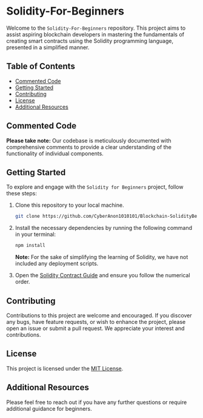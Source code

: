 # Solidity-For-Beginners

Welcome to the `Solidity-For-Beginners` repository. This project aims to assist aspiring blockchain developers in mastering the fundamentals of creating smart contracts using the Solidity programming language, presented in a simplified manner.

## Table of Contents

- [Commented Code](#commented-code)
- [Getting Started](#getting-started)
- [Contributing](#contributing)
- [License](#license)
- [Additional Resources](#additional-resources)

## Commented Code

**Please take note:** Our codebase is meticulously documented with comprehensive comments to provide a clear understanding of the functionality of individual components.

## Getting Started

To explore and engage with the `Solidity for Beginners` project, follow these steps:

1. Clone this repository to your local machine.

   ```bash
   git clone https://github.com/CyberAnon1010101/Blockchain-SolidityBeginners.git
   ```

2. Install the necessary dependencies by running the following command in your terminal:

   ```bash
   npm install
   ```

   **Note:** For the sake of simplifying the learning of Solidity, we have not included any deployment scripts.

3. Open the [Solidity Contract Guide](./Solidity-Beginners-Guide/SimpleCount.md) and ensure you follow the numerical order.

## Contributing

Contributions to this project are welcome and encouraged. If you discover any bugs, have feature requests, or wish to enhance the project, please open an issue or submit a pull request. We appreciate your interest and contributions.

## License

This project is licensed under the [MIT License](LICENSE).

## Additional Resources

Please feel free to reach out if you have any further questions or require additional guidance for beginners.